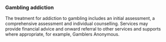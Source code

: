 ###  Gambling addiction

The treatment for addiction to gambling includes an initial assessment, a
comprehensive assessment and individual counselling. Services may provide
financial advice and onward referral to other services and supports where
appropriate, for example, Gamblers Anonymous.
